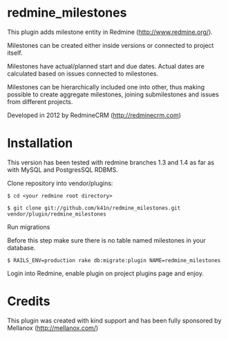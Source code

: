 redmine_milestones
==================

This plugin adds milestone entity in Redmine (http://www.redmine.org/).

Milestones can be created either inside versions or connected to project itself.

Milestones have actual/planned start and due dates. Actual dates are calculated based on
issues connected to milestones.

Milestones can be hierarchically included one into other, thus making possible to create aggregate milestones, joining
submilestones and issues from different projects.

Developed in 2012 by RedmineCRM (http://redminecrm.com)

Installation
============

This version has been tested with redmine branches 1.3 and 1.4 as far as with MySQL and PostgresSQL RDBMS.

Clone repository into vendor/plugins:

```
$ cd <your redmine root directory>
```

```
$ git clone git://github.com/k41n/redmine_milestones.git vendor/plugin/redmine_milestones
```

Run migrations

Before this step make sure there is no table named milestones in your database.

```
$ RAILS_ENV=production rake db:migrate:plugin NAME=redmine_milestones
```

Login into Redmine, enable plugin on project plugins page and enjoy.

Credits
=======

This plugin was created with kind support and has been fully sponsored by Mellanox (http://mellanox.com/)



